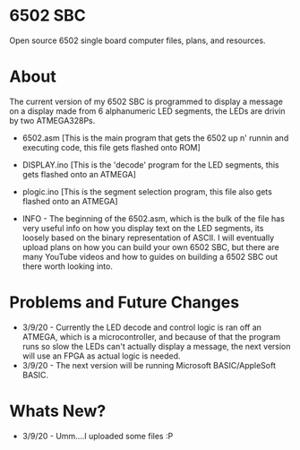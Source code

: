 # 6502 SBC
Open source 6502 single board computer files, plans, and resources.
# About
The current version of my 6502 SBC is programmed to display a message on a display made from 6 alphanumeric LED segments, the LEDs are drivin by two ATMEGA328Ps. 
- 6502.asm   [This is the main program that gets the 6502 up n' runnin and executing code, this file gets flashed onto ROM]
- DISPLAY.ino [This is the 'decode' program for the LED segments, this gets flashed onto an ATMEGA]
- plogic.ino  [This is the segment selection program, this file also gets flashed onto an ATMEGA]

- INFO - The beginning of the 6502.asm, which is the bulk of the file has very useful info on how you display text on the LED segments, its loosely based on the binary representation of ASCII. I will eventually upload plans on how you can build your own 6502 SBC, but there are many YouTube videos and how to guides on building a 6502 SBC out there worth looking into.
# Problems and Future Changes
- 3/9/20 - Currently the LED decode and control logic is ran off an ATMEGA, which is a microcontroller, and because of that the program runs so slow the LEDs can't actually display a message, the next version will use an FPGA as actual logic is needed.
- 3/9/20 - The next version will be running Microsoft BASIC/AppleSoft BASIC.
# Whats New?
- 3/9/20 - Umm....I uploaded some files :P
